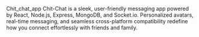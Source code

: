 Chit_chat_app
Chit-Chat is a sleek, user-friendly messaging app powered by React, Node.js, Express, MongoDB, and Socket.io. Personalized avatars, real-time messaging, and seamless cross-platform compatibility redefine how you connect effortlessly with friends and family.
